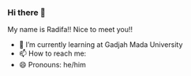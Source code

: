 ### Hi there 👋
My name is Radifa!! Nice to meet you!!
- 🌱 I’m currently learning at Gadjah Mada University
- 📫 How to reach me: 
- 😄 Pronouns: he/him
  

